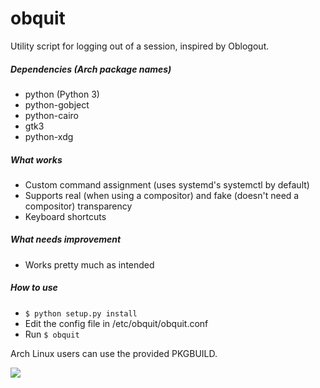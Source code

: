 # obquit
Utility script for logging out of a session, inspired by Oblogout.

##### Dependencies (Arch package names)
* python (Python 3)
* python-gobject
* python-cairo
* gtk3
* python-xdg

##### What works
- Custom command assignment (uses systemd's systemctl by default)
- Supports real (when using a compositor) and fake (doesn't need a compositor) transparency
- Keyboard shortcuts

##### What needs improvement
- Works pretty much as intended

##### How to use
- `$ python setup.py install`
- Edit the config file in /etc/obquit/obquit.conf
- Run `$ obquit`

Arch Linux users can use the provided PKGBUILD.

![](http://s15.postimg.org/ifenvwm4b/image.png)
